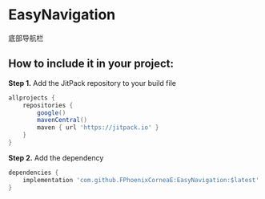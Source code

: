 # EasyNavigation
底部导航栏


How to include it in your project:
--------------
**Step 1.** Add the JitPack repository to your build file
```groovy
allprojects {
	repositories {
        google()
        mavenCentral()
		maven { url 'https://jitpack.io' }
	}
}
```

**Step 2.** Add the dependency
```groovy
dependencies {
	implementation 'com.github.FPhoenixCorneaE:EasyNavigation:$latest'
}
```
